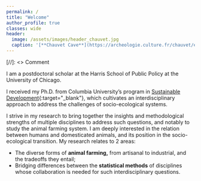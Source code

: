 ```yaml
---
permalink: /
title: "Welcome"
author_profile: true
classes: wide
header:
  image: /assets/images/header_chauvet.jpg
  caption: '[**Chauvet Cave**](https://archeologie.culture.fr/chauvet/en/symbolic-expressions){:target="_blank"} (~ 34,000 BP)'
---
```


[//]: <> Comment

I am a postdoctoral scholar at the Harris School of Public Policy at the University of Chicago.

I received my Ph.D. from Columbia University’s program in [Sustainable Development](https://www.sipa.columbia.edu/academics/programs/phd-sustainable-development){:target="_blank"}, which cultivates an interdisciplinary approach to address the challenges of socio-ecological systems.

I strive in my research to bring together the insights and methodological strengths of multiple disciplines to address such questions, and notably to study the animal farming system. I am deeply interested in the relation between humans and domesticated animals, and its position in the socio-ecological transition. My research relates to 2 areas:

  - The diverse forms of **animal farming,** from artisanal to industrial, and the tradeoffs they entail;
  - Bridging differences between the **statistical methods** of disciplines whose collaboration is needed for such interdisciplinary questions.


